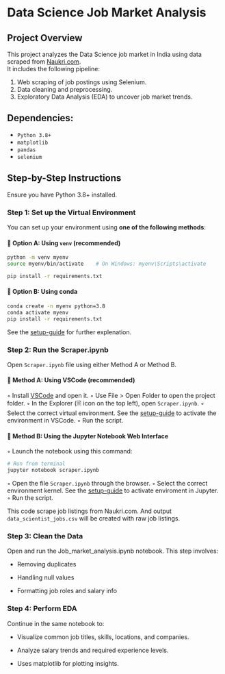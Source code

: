 # Data Science Job Market Analysis

## Project Overview

This project analyzes the Data Science job market in India using data scraped from [Naukri.com](https://www.naukri.com/).  
It includes the following pipeline:

1. Web scraping of job postings using Selenium.
2. Data cleaning and preprocessing.
3. Exploratory Data Analysis (EDA) to uncover job market trends.

## Dependencies:
- `Python 3.8+`
- `matplotlib`
- `pandas`
- `selenium`

## Step-by-Step Instructions
Ensure you have Python 3.8+ installed.

### Step 1: Set up the Virtual Environment
You can set up your environment using **one of the following methods**:

####   🔸 Option A: Using `venv` (recommended)

```bash
python -m venv myenv
source myenv/bin/activate    # On Windows: myenv\Scripts\activate

pip install -r requirements.txt
```

####   🔹 Option B: Using conda

```bash
conda create -n myenv python=3.8
conda activate myenv
pip install -r requirements.txt
```
See the <a href="EnvSetupGuide.pdf" target="_blank">setup-guide</a> for further explenation.

### Step 2: Run the Scraper.ipynb
Open `Scraper.ipynb` file using either Method A or Method B.

####   🔸 Method A: Using VSCode (recommended)

◦ Install [VSCode](https://code.visualstudio.com/download) and open it.
◦ Use File > Open Folder to open the project folder.
◦ In the Explorer (🗎 icon on the top left), open `Scraper.ipynb`.
◦ Select the correct virtual environment. See the <a href="EnvSetupGuide.pdf" target="_blank">setup-guide</a> to activate the environment in VSCode.
◦ Run the script.

####   🔹 Method B: Using the Jupyter Notebook Web Interface

◦ Launch the notebook using this command:
```bash
# Run from terminal
jupyter notebook scraper.ipynb
```
◦ Open the file `Scraper.ipynb` through the browser.
◦ Select the correct environment kernel. See the <a href="EnvSetupGuide.pdf" target="_blank">setup-guide</a> to activate enviroment in Jupyter.
◦ Run the script.

This code scrape job listings from Naukri.com. And output `data_scientist_jobs.csv` will be created with raw job listings.

### Step 3: Clean the Data
Open and run the Job_market_analysis.ipynb notebook. This step involves:

  - Removing duplicates

  - Handling null values

  - Formatting job roles and salary info

### Step 4: Perform EDA
Continue in the same notebook to:

  - Visualize common job titles, skills, locations, and companies.

  - Analyze salary trends and required experience levels.

  - Uses matplotlib for plotting insights.